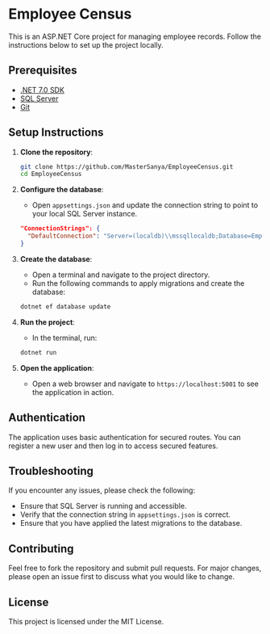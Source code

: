 # Employee Census

This is an ASP.NET Core project for managing employee records. Follow the instructions below to set up the project locally.

## Prerequisites

- [.NET 7.0 SDK](https://dotnet.microsoft.com/download/dotnet/7.0)
- [SQL Server](https://www.microsoft.com/en-us/sql-server/sql-server-downloads)
- [Git](https://git-scm.com/downloads)

## Setup Instructions

1. **Clone the repository**:
    ```sh
    git clone https://github.com/MasterSanya/EmployeeCensus.git
    cd EmployeeCensus
    ```

2. **Configure the database**:
    - Open `appsettings.json` and update the connection string to point to your local SQL Server instance.
    ```json
    "ConnectionStrings": {
      "DefaultConnection": "Server=(localdb)\\mssqllocaldb;Database=EmployeeCensusDb;Trusted_Connection=True;MultipleActiveResultSets=true"
    }
    ```

3. **Create the database**:
    - Open a terminal and navigate to the project directory.
    - Run the following commands to apply migrations and create the database:
    ```sh
    dotnet ef database update
    ```

4. **Run the project**:
    - In the terminal, run:
    ```sh
    dotnet run
    ```

5. **Open the application**:
    - Open a web browser and navigate to `https://localhost:5001` to see the application in action.

## Authentication

The application uses basic authentication for secured routes. You can register a new user and then log in to access secured features.

## Troubleshooting

If you encounter any issues, please check the following:
- Ensure that SQL Server is running and accessible.
- Verify that the connection string in `appsettings.json` is correct.
- Ensure that you have applied the latest migrations to the database.

## Contributing

Feel free to fork the repository and submit pull requests. For major changes, please open an issue first to discuss what you would like to change.

## License

This project is licensed under the MIT License.
